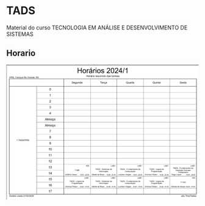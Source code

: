 # TADS
Material do curso TECNOLOGIA EM ANÁLISE E DESENVOLVIMENTO DE SISTEMAS

## Horario
![Horarios](https://github.com/daycardoso/TADS/blob/main/docs/horarios.png)
